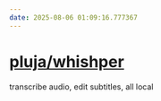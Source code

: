 ```yaml
---
date: 2025-08-06 01:09:16.777367
---
```


# [pluja/whishper](https://github.com/pluja/whishper)

transcribe audio, edit subtitles, all local